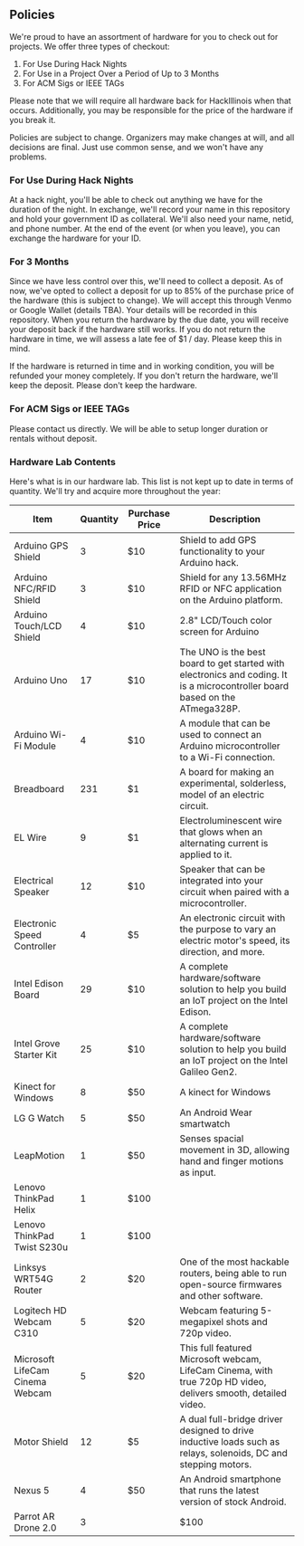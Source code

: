 ## Policies
We're proud to have an assortment of hardware for you to check out for projects. We offer three types of checkout:
 1. For Use During Hack Nights
 2. For Use in a Project Over a Period of Up to 3 Months
 3. For ACM Sigs or IEEE TAGs
 
Please note that we will require all hardware back for HackIllinois when that occurs. Additionally, you may be responsible for the price of the hardware if you break it.

Policies are subject to change. Organizers may make changes at will, and all decisions are final. Just use common sense, and we won't have any problems.
### For Use During Hack Nights
At a hack night, you'll be able to check out anything we have for the duration of the night. In exchange, we'll record your name in this repository and hold your government ID as collateral. We'll also need your name, netid, and phone number. At the end of the event (or when you leave), you can exchange the hardware for your ID. 
 
### For 3 Months
Since we have less control over this, we'll need to collect a deposit. As of now, we've opted to collect a deposit for up to 85% of the purchase price of the hardware (this is subject to change). We will accept this through Venmo or Google Wallet (details TBA). Your details will be recorded in this repository. When you return the hardware by the due date, you will receive your deposit back if the hardware still works. If you do not return the hardware in time, we will assess a late fee of $1 / day. Please keep this in mind. 

If the hardware is returned in time and in working condition, you will be refunded your money completely. If you don't return the hardware, we'll keep the deposit. Please don't keep the hardware.

### For ACM Sigs or IEEE TAGs
Please contact us directly. We will be able to setup longer duration or rentals without deposit. 


### Hardware Lab Contents
Here's what is in our hardware lab. This list is not kept up to date in terms of quantity. We'll try and acquire more throughout the year:

Item        | Quantity           | Purchase Price  | Description |
| ------------- |-------------| -----| --------|
| Arduino GPS Shield    | 3 | $10 | Shield to add GPS functionality to your Arduino hack. |
| Arduino NFC/RFID Shield | 3 | $10 | Shield for any 13.56MHz RFID or NFC application on the Arduino platform.|
| Arduino Touch/LCD Shield | 4 | $10| 2.8" LCD/Touch color screen for Arduino |
| Arduino Uno	| 17 | $10 | The UNO is the best board to get started with electronics and coding. It is a microcontroller board based on the ATmega328P. |
|Arduino Wi-Fi Module |	4 | $10 | A module that can be used to connect an Arduino microcontroller to a Wi-Fi connection. |
|Breadboard | 231 | $1|  A board for making an experimental, solderless, model of an electric circuit. |
|EL Wire | 9	| $1 |	Electroluminescent wire that glows when an alternating current is applied to it.|
|Electrical Speaker| 12	| $10 | Speaker that can be integrated into your circuit when paired with a microcontroller.|
|Electronic Speed Controller |	4 | $5 |	An electronic circuit with the purpose to vary an electric motor's speed, its direction, and more. |
|Intel Edison Board| 29 | $10 | A complete hardware/software solution to help you build an IoT project on the Intel Edison. |
|Intel Grove Starter Kit|	25| $10|	A complete hardware/software solution to help you build an IoT project on the Intel Galileo Gen2.|
|Kinect for Windows|	8 | $50 | A kinect for Windows |
|LG G Watch|	5 | $50 |	An Android Wear smartwatch |
|LeapMotion|	1 |	$50 |	Senses spacial movement in 3D, allowing hand and finger motions as input.|
|Lenovo ThinkPad Helix|	1 | $100 | |		
|Lenovo ThinkPad Twist S230u |	1 | $100 | |		
|Linksys WRT54G Router|	2 |		$20 | One of the most hackable routers, being able to run open-source firmwares and other software.|
|Logitech HD Webcam C310 | 5	| $20 |	Webcam featuring 5-megapixel shots and 720p video.|
|Microsoft LifeCam Cinema Webcam| 5 | $20 |		This full featured Microsoft webcam, LifeCam Cinema, with true 720p HD video, delivers smooth, detailed video.|
|Motor Shield| 12 | $5|	A dual full-bridge driver designed to drive inductive loads such as relays, solenoids, DC and stepping motors.|
|Nexus 5|	4 | $50 |		An Android smartphone that runs the latest version of stock Android.|
|Parrot AR Drone 2.0|	3| | $100|		A Wi-Fi Controlled quadricopter, controlled by a phone, tablet, or code.|

